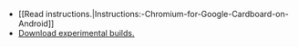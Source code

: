* [[Read instructions.|Instructions:-Chromium-for-Google-Cardboard-on-Android]]
* [Download experimental builds.](https://webvr.info/get-chrome/)
